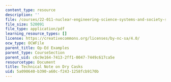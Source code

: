 ```yaml
---
content_type: resource
description: ''
file: /courses/22-011-nuclear-engineering-science-systems-and-society-spring-2020/5a090640b390a60cf2431258fcb9170b_MIT22_011S20_DryCask_TechNt.pdf
file_size: 520091
file_type: application/pdf
learning_resource_types: []
license: https://creativecommons.org/licenses/by-nc-sa/4.0/
ocw_type: OCWFile
parent_title: Op-Ed Examples
parent_type: CourseSection
parent_uid: c6c9e164-7413-2ff1-0047-7449c617ca5e
resourcetype: Document
title: Technical Note on Dry Casks
uid: 5a090640-b390-a60c-f243-1258fcb9170b
---
```

